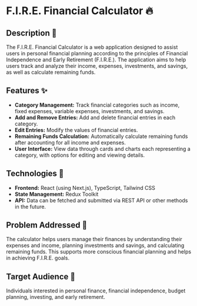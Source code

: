 # F.I.R.E. Financial Calculator 🔥

## Description 📝
The F.I.R.E. Financial Calculator is a web application designed to assist users in personal financial planning according to the principles of Financial Independence and Early Retirement (F.I.R.E.). The application aims to help users track and analyze their income, expenses, investments, and savings, as well as calculate remaining funds.

## Features ✨
- **Category Management:** Track financial categories such as income, fixed expenses, variable expenses, investments, and savings.
- **Add and Remove Entries:** Add and delete financial entries in each category.
- **Edit Entries:** Modify the values of financial entries.
- **Remaining Funds Calculation:** Automatically calculate remaining funds after accounting for all income and expenses.
- **User Interface:** View data through cards and charts each representing a category, with options for editing and viewing details.

## Technologies 🔨
- **Frontend:** React (using Next.js), TypeScript, Tailwind CSS
- **State Management:** Redux Toolkit
- **API:** Data can be fetched and submitted via REST API or other methods in the future.

## Problem Addressed 💸
The calculator helps users manage their finances by understanding their expenses and income, planning investments and savings, and calculating remaining funds. This supports more conscious financial planning and helps in achieving F.I.R.E. goals.

## Target Audience 👥
Individuals interested in personal finance, financial independence, budget planning, investing, and early retirement.
